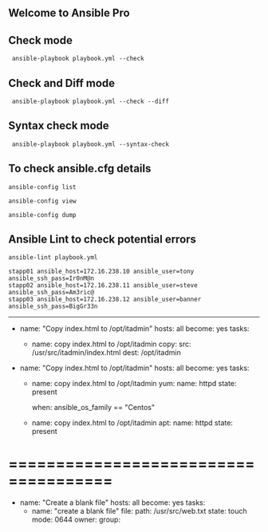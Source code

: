 ## Welcome to Ansible Pro ##

## Check mode 
``` ansible-playbook playbook.yml --check```
## Check and Diff mode 
``` ansible-playbook playbook.yml --check --diff```

## Syntax check mode
``` ansible-playbook playbook.yml --syntax-check```

## To check ansible.cfg details

``` ansible-config list ```

``` ansible-config view ```

``` ansible-config dump ```


## Ansible Lint to check potential errors

``` ansible-lint playbook.yml ```



``` 
stapp01 ansible_host=172.16.238.10 ansible_user=tony ansible_ssh_pass=Ir0nM@n
stapp02 ansible_host=172.16.238.11 ansible_user=steve  ansible_ssh_pass=Am3ric@ 
stapp03 ansible_host=172.16.238.12 ansible_user=banner  ansible_ssh_pass=BigGr33n
```   



---

- name: "Copy index.html to /opt/itadmin"
  hosts: all
  become: yes
  tasks:
    - name: copy index.html to /opt/itadmin
      copy:
        src: /usr/src/itadmin/index.html
        dest: /opt/itadmin



- name: "Copy index.html to /opt/itadmin"
  hosts: all
  become: yes
  tasks:
    - name: copy index.html to /opt/itadmin
      yum:
        name: httpd
        state: present

      when: ansible_os_family == "Centos"

    - name: copy index.html to /opt/itadmin
      apt:
        name: httpd
        state: present

# =====================================

- name: "Create a blank file"
  hosts: all
  become: yes
  tasks:
    - name: "create a blank file"
      file:
        path: /usr/src/web.txt
        state: touch
        mode: 0644
        owner:
        group: 
























